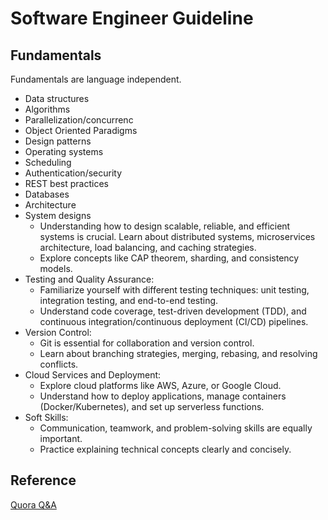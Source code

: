 # Software Engineer Guideline

## Fundamentals
Fundamentals are language independent.
- Data structures
- Algorithms
- Parallelization/concurrenc
- Object Oriented Paradigms
- Design patterns
- Operating systems
- Scheduling
- Authentication/security
- REST best practices
- Databases
- Architecture 
- System designs
    - Understanding how to design scalable, reliable, and efficient systems is crucial. Learn about distributed systems, microservices architecture, load balancing, and caching strategies.
    - Explore concepts like CAP theorem, sharding, and consistency models. 
- Testing and Quality Assurance:
    - Familiarize yourself with different testing techniques: unit testing, integration testing, and end-to-end testing.
    - Understand code coverage, test-driven development (TDD), and continuous integration/continuous deployment (CI/CD) pipelines.
- Version Control:
    - Git is essential for collaboration and version control.
    - Learn about branching strategies, merging, rebasing, and resolving conflicts.
- Cloud Services and Deployment:
    - Explore cloud platforms like AWS, Azure, or Google Cloud.
    - Understand how to deploy applications, manage containers (Docker/Kubernetes), and set up serverless functions.
- Soft Skills:
    - Communication, teamwork, and problem-solving skills are equally important.
    - Practice explaining technical concepts clearly and concisely.

## Reference
[Quora Q&A](https://www.quora.com/Why-are-Python-developers-paid-so-much-when-it-is-easy-to-learn-max-6-months/answer/Wes-Winn?ch=10&oid=195165091&share=0efce32e&srid=cavP&target_type=answer)